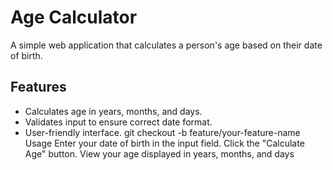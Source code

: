 # Age Calculator

A simple web application that calculates a person's age based on their date of birth.

## Features

- Calculates age in years, months, and days.
- Validates input to ensure correct date format.
- User-friendly interface.
git checkout -b feature/your-feature-name
Usage
Enter your date of birth in the input field.
Click the "Calculate Age" button.
View your age displayed in years, months, and days

